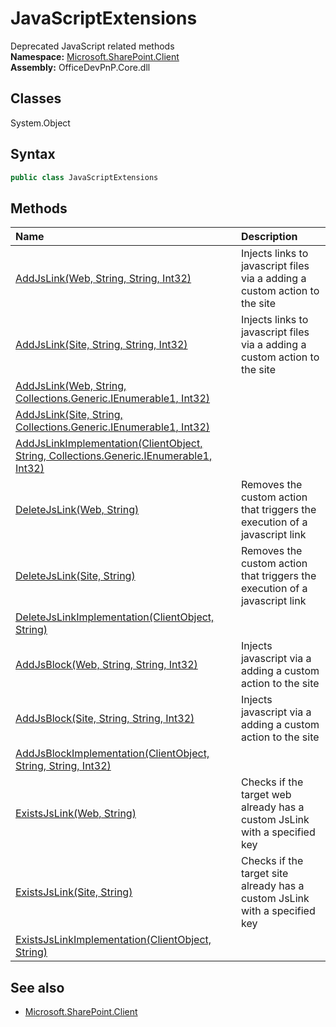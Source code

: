 # JavaScriptExtensions
Deprecated JavaScript related methods  
**Namespace:** [Microsoft.SharePoint.Client](Microsoft.SharePoint.Client.md)  
**Assembly:** OfficeDevPnP.Core.dll  
## Classes
System.Object  
## Syntax
```C#
public class JavaScriptExtensions
```
## Methods
|**Name**|**Description**|
|:-----|:-----|
| [AddJsLink(Web, String, String, Int32)](JavaScriptExtensionsAddJsLinkWebStringStringInt32.md) | Injects links to javascript files via a adding a custom action to the site
| [AddJsLink(Site, String, String, Int32)](JavaScriptExtensionsAddJsLinkSiteStringStringInt32.md) | Injects links to javascript files via a adding a custom action to the site
| [AddJsLink(Web, String, Collections.Generic.IEnumerable1<String>, Int32)](JavaScriptExtensionsAddJsLinkWebStringCollections.Generic.IEnumerable1<String>Int32.md) | 
| [AddJsLink(Site, String, Collections.Generic.IEnumerable1<String>, Int32)](JavaScriptExtensionsAddJsLinkSiteStringCollections.Generic.IEnumerable1<String>Int32.md) | 
| [AddJsLinkImplementation(ClientObject, String, Collections.Generic.IEnumerable1<String>, Int32)](JavaScriptExtensionsAddJsLinkImplementationClientObjectStringCollections.Generic.IEnumerable1<String>Int32.md) | 
| [DeleteJsLink(Web, String)](JavaScriptExtensionsDeleteJsLinkWebString.md) | Removes the custom action that triggers the execution of a javascript link
| [DeleteJsLink(Site, String)](JavaScriptExtensionsDeleteJsLinkSiteString.md) | Removes the custom action that triggers the execution of a javascript link
| [DeleteJsLinkImplementation(ClientObject, String)](JavaScriptExtensionsDeleteJsLinkImplementationClientObjectString.md) | 
| [AddJsBlock(Web, String, String, Int32)](JavaScriptExtensionsAddJsBlockWebStringStringInt32.md) | Injects javascript via a adding a custom action to the site
| [AddJsBlock(Site, String, String, Int32)](JavaScriptExtensionsAddJsBlockSiteStringStringInt32.md) | Injects javascript via a adding a custom action to the site
| [AddJsBlockImplementation(ClientObject, String, String, Int32)](JavaScriptExtensionsAddJsBlockImplementationClientObjectStringStringInt32.md) | 
| [ExistsJsLink(Web, String)](JavaScriptExtensionsExistsJsLinkWebString.md) | Checks if the target web already has a custom JsLink with a specified key
| [ExistsJsLink(Site, String)](JavaScriptExtensionsExistsJsLinkSiteString.md) | Checks if the target site already has a custom JsLink with a specified key
| [ExistsJsLinkImplementation(ClientObject, String)](JavaScriptExtensionsExistsJsLinkImplementationClientObjectString.md) | 
## See also
- [Microsoft.SharePoint.Client](Microsoft.SharePoint.Client.md)

